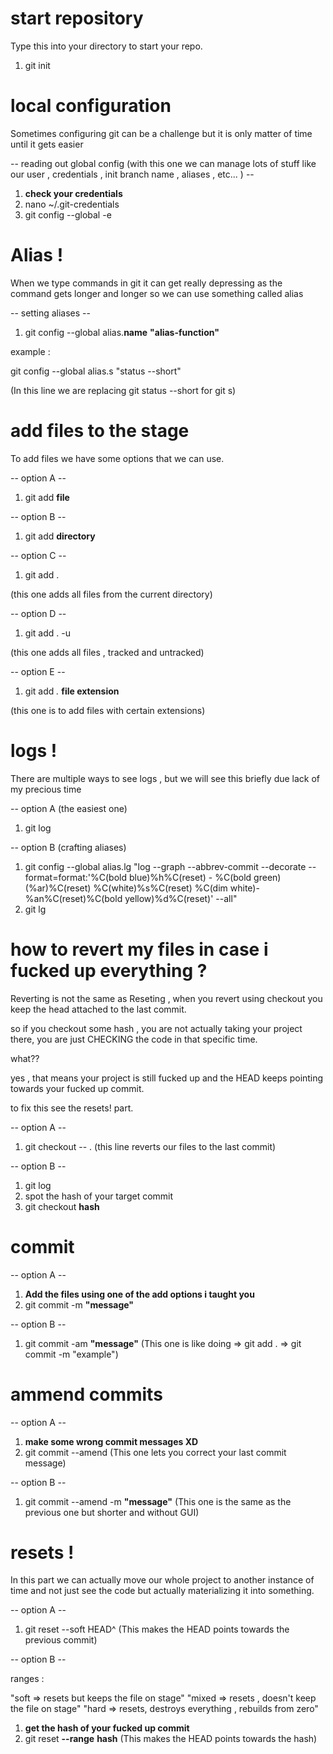 # start repository

Type this into your directory to start your repo.

1. git init

# local configuration

Sometimes configuring git can be a challenge 
but it is only matter of time until it gets easier

-- reading out global config (with this one we can manage
lots of stuff like our user , credentials , init branch name , aliases , etc... ) --

1. **check your credentials**
1. nano ~/.git-credentials
2. git config --global -e

# Alias !

When we type commands in git it can get really depressing
as the command gets longer and longer so we can use something
called alias

-- setting aliases --

1. git config --global alias.**name** **"alias-function"**

example : 

git config --global alias.s "status --short"

(In this line we are replacing git status --short for git s)


# add files to the stage

To add files we have some options that we can use.

-- option A --

1. git add **file**

-- option B --

1. git add **directory**

-- option C --

1. git add . 

(this one adds all files from the current directory)


-- option D --

1. git add . -u

(this one adds all files , tracked and untracked)


-- option E --

1. git add *.* **file extension**

(this one is to add files with certain extensions)


# logs !

There are multiple ways to see logs , but we will see this
briefly due lack of my precious time

-- option A (the easiest one)

1. git log 

-- option B (crafting aliases)


1. git config --global alias.lg "log --graph --abbrev-commit --decorate --format=format:'%C(bold blue)%h%C(reset) - %C(bold green)(%ar)%C(reset) %C(white)%s%C(reset) %C(dim white)- %an%C(reset)%C(bold yellow)%d%C(reset)' --all"
2. git lg


# how to revert my files in case i fucked up everything ?

Reverting is not the same as Reseting , when you revert
using checkout you keep the head attached to the last commit.

so if you checkout some hash , you are not actually taking your
project there, you are just CHECKING the code in that specific time.

what??

yes , that means your project is still fucked up and the HEAD keeps pointing
towards your fucked up commit.

to fix this see the resets! part.

-- option A --

1. git checkout -- .
(this line reverts our files to the last commit)

-- option B --

1. git log 
2. spot the hash of your target commit
3. git checkout **hash**


# commit 

-- option A --

1. **Add the files using one of the add options i taught you**
2. git commit -m **"message"**

-- option B -- 

1. git commit -am **"message"**
(This one is like doing => git add . => git commit -m "example")

# ammend commits

-- option A -- 
1. **make some wrong commit messages XD**
2. git commit --amend
(This one lets you correct your last commit message)

-- option B --

1. git commit --amend -m **"message"**
(This one is the same as the previous one but shorter and without GUI) 


# resets !

In this part we can actually move our whole project to another
instance of time and not just see the code but actually materializing
it into something.

-- option A --

1. git reset --soft HEAD^
(This makes the HEAD points towards the previous commit)

-- option B -- 

ranges : 

"soft => resets but keeps the file on stage"
"mixed => resets , doesn't keep the file on stage"
"hard => resets, destroys everything , rebuilds from zero"

1. **get the hash of your fucked up commit**
2. git reset **--range** **hash**
(This makes the HEAD points towards the hash)
